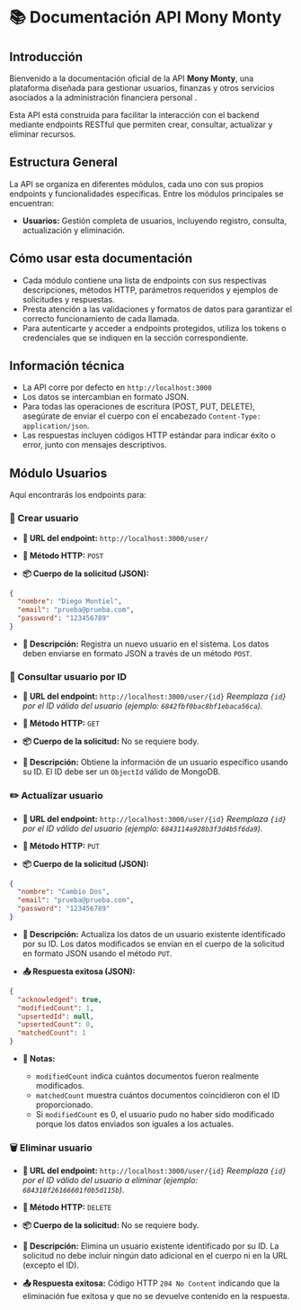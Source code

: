 # 📚 Documentación API Mony Monty

## Introducción

Bienvenido a la documentación oficial de la API **Mony Monty**, una plataforma diseñada para gestionar usuarios, finanzas y otros servicios
asociados a la administración financiera personal .

Esta API está construida para facilitar la interacción con el backend mediante endpoints RESTful que permiten crear, consultar, actualizar y
eliminar recursos.

## Estructura General

La API se organiza en diferentes módulos, cada uno con sus propios endpoints y funcionalidades específicas. Entre los módulos principales se
encuentran:

- **Usuarios:** Gestión completa de usuarios, incluyendo registro, consulta, actualización y eliminación.

## Cómo usar esta documentación

- Cada módulo contiene una lista de endpoints con sus respectivas descripciones, métodos HTTP, parámetros requeridos y ejemplos de
  solicitudes y respuestas.
- Presta atención a las validaciones y formatos de datos para garantizar el correcto funcionamiento de cada llamada.
- Para autenticarte y acceder a endpoints protegidos, utiliza los tokens o credenciales que se indiquen en la sección correspondiente.

## Información técnica

- La API corre por defecto en `http://localhost:3000`
- Los datos se intercambian en formato JSON.
- Para todas las operaciones de escritura (POST, PUT, DELETE), asegúrate de enviar el cuerpo con el encabezado
  `Content-Type: application/json`.
- Las respuestas incluyen códigos HTTP estándar para indicar éxito o error, junto con mensajes descriptivos.

## Módulo Usuarios

Aquí encontrarás los endpoints para:

### 🚀 Crear usuario

- **📍 URL del endpoint:** `http://localhost:3000/user/`

- **🧾 Método HTTP:** `POST`

- **📦 Cuerpo de la solicitud (JSON):**

```json
{
  "nombre": "Diego Montiel",
  "email": "prueba@prueba.com",
  "password": "123456789"
}
```

- **📝 Descripción:** Registra un nuevo usuario en el sistema. Los datos deben enviarse en formato JSON a través de un método `POST`.

### 🔎 Consultar usuario por ID

- **📍 URL del endpoint:** `http://localhost:3000/user/{id}` _Reemplaza `{id}` por el ID válido del usuario (ejemplo:
  `6842fbf0bac8bf1ebaca56ca`)._

- **🧾 Método HTTP:** `GET`

- **📦 Cuerpo de la solicitud:** No se requiere body.

- **📝 Descripción:** Obtiene la información de un usuario específico usando su ID. El ID debe ser un `ObjectId` válido de MongoDB.

### ✏️ Actualizar usuario

- **📍 URL del endpoint:** `http://localhost:3000/user/{id}` _Reemplaza `{id}` por el ID válido del usuario (ejemplo:
  `6843114a928b3f3d4b5f6da9`)._

- **🧾 Método HTTP:** `PUT`

- **📦 Cuerpo de la solicitud (JSON):**

```json
{
  "nombre": "Cambio Dos",
  "email": "prueba@prueba.com",
  "password": "123456789"
}
```

- **📝 Descripción:** Actualiza los datos de un usuario existente identificado por su ID. Los datos modificados se envían en el cuerpo de la
  solicitud en formato JSON usando el método `PUT`.

- **📤 Respuesta exitosa (JSON):**

```json
{
  "acknowledged": true,
  "modifiedCount": 1,
  "upsertedId": null,
  "upsertedCount": 0,
  "matchedCount": 1
}
```

- **📝 Notas:**

  - `modifiedCount` indica cuántos documentos fueron realmente modificados.
  - `matchedCount` muestra cuántos documentos coincidieron con el ID proporcionado.
  - Si `modifiedCount` es 0, el usuario pudo no haber sido modificado porque los datos enviados son iguales a los actuales.


### 🗑️ Eliminar usuario

* **📍 URL del endpoint:**
  `http://localhost:3000/user/{id}`
  *Reemplaza `{id}` por el ID válido del usuario a eliminar (ejemplo: `684318f26166601f0b5d115b`).*

* **🧾 Método HTTP:**
  `DELETE`

* **📦 Cuerpo de la solicitud:**
  No se requiere body.

* **📝 Descripción:**
  Elimina un usuario existente identificado por su ID. La solicitud no debe incluir ningún dato adicional en el cuerpo ni en la URL (excepto el ID).

* **📤 Respuesta exitosa:**
  Código HTTP `204 No Content` indicando que la eliminación fue exitosa y que no se devuelve contenido en la respuesta.